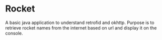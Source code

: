 # Rocket
A basic java application to understand retrofid and okhttp. Purpose is to retrieve rocket names from the internet based on url and display it on the console.
